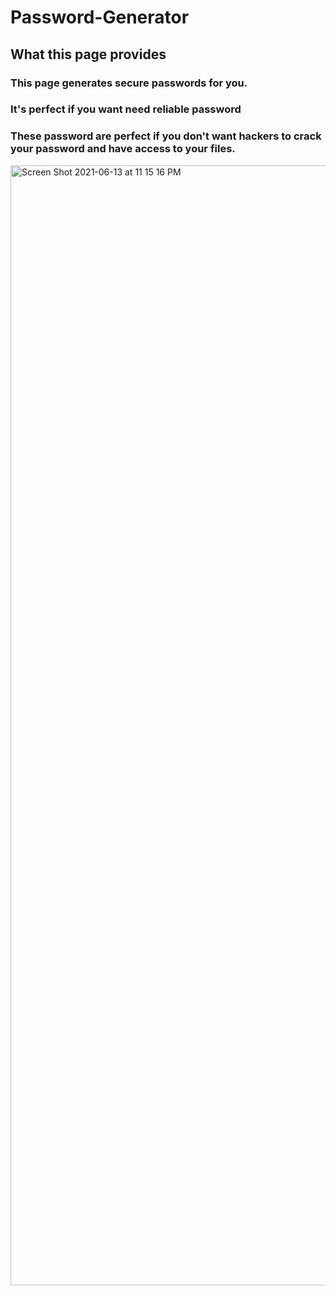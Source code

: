 # Password-Generator



## What this page provides

### This page generates secure passwords for you.
### It's perfect if you want need reliable password 
### These password are perfect if you don't want hackers to crack your password and have access to your files.




<img width="1792" alt="Screen Shot 2021-06-13 at 11 15 16 PM" src="https://user-images.githubusercontent.com/78246665/121834630-3b320e00-cc9d-11eb-9f46-007e236507eb.png">
